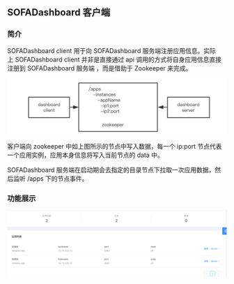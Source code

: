 ## SOFADashboard 客户端

### 简介

SOFADashboard client 用于向 SOFADashboard 服务端注册应用信息。实际上 SOFADashboard client 并非是直接通过 api 调用的方式将自身应用信息直接注册到 SOFADashboard 服务端 ，而是借助于 Zookeeper 来完成。

![client-arch](./resources/client-arch.png)

客户端向 zookeeper 中如上图所示的节点中写入数据，每一个 ip:port 节点代表一个应用实例，应用本身信息将写入当前节点的 data 中。

SOFADashboard 服务端在启动期会去指定的目录节点下拉取一次应用数据，然后监听 /apps 下的节点事件。

### 功能展示

![client-func](./resources/client-func.png)
